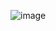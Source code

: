 ![image](https://github.com/harirajeev/learn_LLMS/assets/13446418/2e34aaad-e08f-4dc9-bc50-d2134e6314ac)
